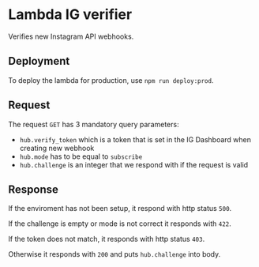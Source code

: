 # Lambda IG verifier
Verifies new Instagram API webhooks.

## Deployment
To deploy the lambda for production, use `npm run deploy:prod`.

## Request
The request `GET` has 3 mandatory query parameters:

- `hub.verify_token` which is a token that is set in the IG Dashboard when creating
new webhook
- `hub.mode` has to be equal to `subscribe`
- `hub.challenge` is an integer that we respond with if the request is valid

## Response
If the enviroment has not been setup, it respond with http status `500`.

If the challenge is empty or mode is not correct it responds with `422`.

If the token does not match, it responds with http status `403`.

Otherwise it responds with `200` and puts `hub.challenge` into body.
